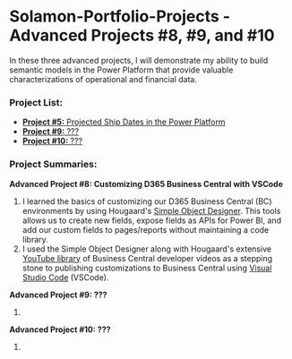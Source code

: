 # Solamon-Portfolio-Projects - Advanced Projects #8, #9, and #10

In these three advanced projects, I will demonstrate my ability to build semantic models in the Power Platform that provide valuable characterizations of operational and financial data.

### **Project List:**

  - [**Project #5:** Projected Ship Dates in the Power Platform](https://github.com/gsolamon/Solamon-Portfolio-Projects/tree/a4df116b6ae961cccb0e23dae92cdcf23fd586f1/Advanced%20Project%20%235%3A%20Projected%20Ship%20Dates%20in%20Power%20BI)
  - [**Project #9:** ???]()
  - [**Project #10:** ???]()

### **Project Summaries:**

  **Advanced Project #8: Customizing D365 Business Central with VSCode**
  
  1. I learned the basics of customizing our D365 Business Central (BC) environments by using Hougaard's [Simple Object Designer](https://www.hougaard.com/designer/). This tools allows us to create new fields, expose fields as APIs for Power BI, and add our custom fields to pages/reports without maintaining a code library.
  2. I used the Simple Object Designer along with Hougaard's extensive [YouTube library](https://www.youtube.com/c/ErikHougaard) of Business Central developer videos as a stepping stone to publishing customizations to Business Central using [Visual Studio Code](https://code.visualstudio.com/Download) (VSCode).


  **Advanced Project #9: ???**
  
  1. 


  **Advanced Project #10: ???**
  
  1. 
